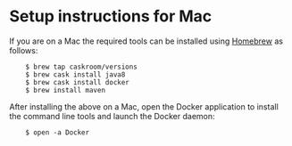# Setup instructions for Mac

If you are on a Mac the required tools can be installed using
[Homebrew] as follows:

        $ brew tap caskroom/versions
        $ brew cask install java8
        $ brew cask install docker
        $ brew install maven

After installing the above on a Mac, open the Docker application to
install the command line tools and launch the Docker daemon:

        $ open -a Docker

[Homebrew]: http://brew.sh/

